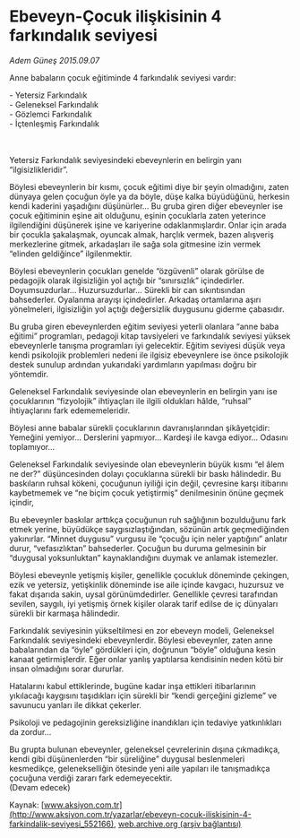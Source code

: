 # Ebeveyn-Çocuk ilişkisinin 4 farkındalık seviyesi

*Adem Güneş 2015.09.07*

<div class="pNewsDetailMainContent" itemprop="articleBody">
 <p>
  Anne babaların çocuk eğitiminde 4 farkındalık seviyesi vardır:
 </p>
 <p>
  - Yetersiz Farkındalık
  <br>
   - Geleneksel Farkındalık
   <br>
    - Gözlemci Farkındalık
    <br>
     - İçtenleşmiş Farkındalık
    </br>
   </br>
  </br>
 </p>
 <p>
  Yetersiz Farkındalık seviyesindeki ebeveynlerin en belirgin yanı “ilgisizlikleridir”.
 </p>
 <p>
  Böylesi ebeveynlerin bir kısmı, çocuk eğitimi diye bir şeyin olmadığını, zaten dünyaya gelen çocuğun öyle ya da böyle, düşe kalka büyüdüğünü, herkesin kendi kaderini yaşadığını düşünürler… Bu gruba giren diğer ebeveynler ise çocuk eğitiminin eşine ait olduğunu, eşinin çocuklarla zaten yeterince ilgilendiğini düşünerek işine ve kariyerine odaklanmışlardır. Onlar için arada bir çocukla şakalaşmak, oyuncak almak, harçlık vermek, bazen alışveriş merkezlerine gitmek, arkadaşları ile sağa sola gitmesine izin vermek “elinden geldiğince” ilgilenmektir.
 </p>
 <p>
  Böylesi ebeveynlerin çocukları genelde “özgüvenli” olarak görülse de pedagojik olarak ilgisizliğin yol açtığı bir “sınırsızlık” içindedirler. Doyumsuzdurlar… Huzursuzdurlar... Sürekli bir can sıkıntısından bahsederler. Oyalanma arayışı içindedirler. Arkadaş ortamlarına aşırı yönelmeleri, ilgisizliğin yol açtığı değersizlik duygusunu giderme çabasıdır.
 </p>
 <p>
  Bu gruba giren ebeveynlerden eğitim seviyesi yeterli olanlara “anne baba eğitimi” programları, pedagoji kitap tavsiyeleri ve farkındalık seviyesi yüksek ebeveynlerle tanışma programları iyi gelecektir. Eğitim seviyesi düşük veya kendi psikolojik problemleri nedeni ile ilgisiz ebeveynlere ise önce psikolojik destek sunulup ardından yukarıdaki yardımların yapılması doğru bir yöntemdir.
 </p>
 <p>
  Geleneksel Farkındalık seviyesinde olan ebeveynlerin en belirgin yanı ise çocuklarının “fizyolojik” ihtiyaçları ile ilgili oldukları hâlde, “ruhsal” ihtiyaçlarını fark edememeleridir.
 </p>
 <p>
  Böylesi anne babalar sürekli çocuklarının davranışlarından şikâyetçidir: Yemeğini yemiyor… Derslerini yapmıyor… Kardeşi ile kavga ediyor… Odasını toplamıyor…
 </p>
 <p>
  Geleneksel Farkındalık seviyesinde olan ebeveynlerin büyük kısmı “el âlem ne der?” düşüncesinden dolayı çocuklarına sürekli bir baskı hâlindedir. Bu baskıların ruhsal kökeni, çocuğunun iyiliği için değil, çevresine karşı itibarını kaybetmemek ve “ne biçim çocuk yetiştirmiş” denilmesinin önüne geçmek içindir,
 </p>
 <p>
  Bu ebeveynler baskılar arttıkça çocuğunun ruh sağlığının bozulduğunu fark etmek yerine, büyüdükçe saygısızlaştığından, sözünün artık geçmediğinden yakınırlar. “Minnet duygusu” vurgusu ile “çocuğu için neler yaptığını” anlatır durur, “vefasızlıktan” bahsederler. Çocuğun bu duruma gelmesinin bir “duygusal yoksunluktan” kaynaklandığını duymak ve anlamak istemezler.
 </p>
 <p>
  Böylesi ebeveynle yetişmiş kişiler, genellikle çocukluk döneminde çekingen, ezik ve yetersiz, yetişkinlik döneminde ise aile içinde kavgacı, huzursuz ve fakat dışarıda sakin, uysal görünümdedirler. Genellikle çevresi tarafından sevilen, saygılı, iyi yetişmiş örnek kişiler olarak tarif edilse de iç dünyaları sürekli bir karmaşa hâlindedir.
 </p>
 <p>
  Farkındalık seviyesinin yükseltilmesi en zor ebeveyn modeli, Geleneksel Farkındalık seviyesindeki ebeveynlerdir. Böylesi ebeveynler, zaten anne babalarından da “öyle” gördükleri için, doğrunun “böyle” olduğuna kesin kanaat getirmişlerdir. Eğer onlar yanlış yaptılarsa kendisinin neden kötü bir insan olmadığını sorar dururlar.
 </p>
 <p>
  Hatalarını kabul ettiklerinde, bugüne kadar inşa ettikleri itibarlarının yıkılacağı kaygısını taşıdıkları için sürekli bir “kendi gerçeğini gizleme” ve savunucu yanları ile dikkat çekerler.
 </p>
 <p>
  Psikoloji ve pedagojinin gereksizliğine inandıkları için tedaviye yatkınlıkları da zordur...
 </p>
 <p>
  Bu grupta bulunan ebeveynler, geleneksel çevrelerinin dışına çıkmadıkça, kendi gibi düşünenlerden “bir süreliğine” duygusal beslenmeleri kesmedikçe, gelenekselliğin ötesinde yeni aile yapıları ile tanışmadıkça çocuğuna verdiği zararı fark edemeyecektir.
  <br>
   (Devam edecek)
  </br>
 </p>
</div>


Kaynak: [www.aksiyon.com.tr](http://www.aksiyon.com.tr/yazarlar/ebeveyn-cocuk-iliskisinin-4-farkindalik-seviyesi_552166), [web.archive.org (arşiv bağlantısı)](http://web.archive.org/web/20150924232126/http://www.aksiyon.com.tr/yazarlar/ebeveyn-cocuk-iliskisinin-4-farkindalik-seviyesi_552166)
